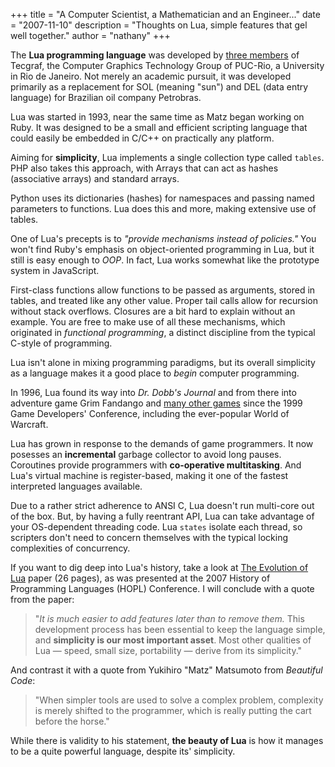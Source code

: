 +++
title = "A Computer Scientist, a Mathematician and an Engineer..."
date = "2007-11-10"
description = "Thoughts on Lua, simple features that gel well together."
author = "nathany"
+++

The **Lua programming language** was developed by [three members](http://www.lua.org/authors.html) of Tecgraf, the Computer Graphics Technology Group of PUC-Rio, a University in Rio de Janeiro. Not merely an academic pursuit, it was developed primarily as a replacement for SOL (meaning "sun") and DEL (data entry language) for Brazilian oil company Petrobras.

Lua was started in 1993, near the same time as Matz began working on Ruby. It was designed to be a small and efficient scripting language that could easily be embedded in C/C++ on practically any platform.

Aiming for **simplicity**, Lua implements a single collection type called `tables`. PHP also takes this approach, with Arrays that can act as hashes (associative arrays) and standard arrays.

Python uses its dictionaries (hashes) for namespaces and passing named parameters to functions. Lua does this and more, making extensive use of tables.

One of Lua's precepts is to _"provide mechanisms instead of policies."_ You won't find Ruby's emphasis on object-oriented programming in Lua, but it still is easy enough to _OOP_. In fact, Lua works somewhat like the prototype system in JavaScript.

First-class functions allow functions to be passed as arguments, stored in tables, and treated like any other value. Proper tail calls allow for recursion without stack overflows. Closures are a bit hard to explain without an example. You are free to make use of all these mechanisms, which originated in *functional programming*, a distinct discipline from the typical C-style of programming.

Lua isn't alone in mixing programming paradigms, but its overall simplicity as a language makes it a good place to *begin* computer programming.

In 1996, Lua found its way into _Dr. Dobb's Journal_ and from there into adventure game Grim Fandango and [many other games](http://www.lua.org/uses.html) since the 1999 Game Developers' Conference, including the ever-popular World of Warcraft.

Lua has grown in response to the demands of game programmers. It now posesses an **incremental** garbage collector to avoid long pauses. Coroutines provide programmers with **co-operative multitasking**. And Lua's virtual machine is register-based, making it one of the fastest interpreted languages available.

Due to a rather strict adherence to ANSI C, Lua doesn't run multi-core out of the box. But, by having a fully reentrant API, Lua can take advantage of your OS-dependent threading code. Lua `states` isolate each thread, so scripters don't need to concern themselves with the typical locking complexities of concurrency.

If you want to dig deep into Lua's history, take a look at [The Evolution of Lua](http://www.lua.org/doc/hopl.pdf) paper (26 pages), as was presented at the 2007 History of Programming Languages (HOPL) Conference. I will conclude with a quote from the paper:

>"_It is much easier to add features later than to remove them._ This development process has been essential to keep the language simple, and **simplicity is our most important asset**. Most other qualities of Lua &mdash; speed, small size, portability &mdash; derive from its simplicity."

And contrast it with a quote from Yukihiro "Matz" Matsumoto from _Beautiful Code_:

>"When simpler tools are used to solve a complex problem, complexity is merely shifted to the programmer, which is really putting the cart before the horse."

While there is validity to his statement, **the beauty of Lua** is how it manages to be a quite powerful language, despite its' simplicity.
